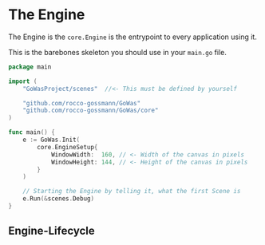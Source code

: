 # The Engine

The Engine is the `core.Engine` is the entrypoint to every application using it.

This is the barebones skeleton you should use in your `main.go` file.

```go
package main

import (
    "GoWasProject/scenes"  //<- This must be defined by yourself

    "github.com/rocco-gossmann/GoWas"
    "github.com/rocco-gossmann/GoWas/core"
)

func main() {
    e := GoWas.Init(
        core.EngineSetup{
            WindowWidth:  160, // <- Width of the canvas in pixels
            WindowHeight: 144, // <- Height of the canvas in pixels
        }
    )

    // Starting the Engine by telling it, what the first Scene is
    e.Run(&scenes.Debug)
}
```





## Engine-Lifecycle
